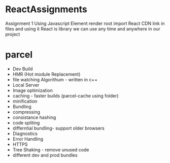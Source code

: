 # ReactAssignments
Assignment 1
Using Javascript Element render root
import React CDN link  in files and using it
React is library we can use any time and anywhere in our project 

# parcel
- Dev Build 
- HMR (Hot module Replacement) 
- file watching Algorithum - written in c++
- Local Server
- Image optimization 
- caching - faster builds (parcel-cache using folder)
- minification 
- Bundling 
- compressing 
- consistance hashing 
- code spliting 
- differntial bundling- support older browsers
- Diagnostics
- Error Handling
- HTTPS 
- Tree Shaking - remove unused code 
- different dev and prod bundles